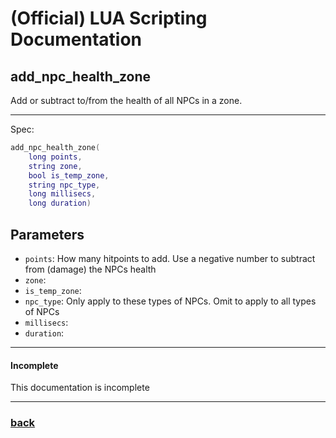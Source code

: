
# (Official) LUA Scripting Documentation

## add_npc_health_zone

Add or subtract to/from the health of all NPCs in a zone.

___

Spec:

```lua
add_npc_health_zone(
	long points,
	string zone,
	bool is_temp_zone,
	string npc_type,
	long millisecs,
	long duration)
```

## Parameters

- `points`: How many hitpoints to add. Use a negative number to subtract from (damage) the NPCs health
- `zone`: 
- `is_temp_zone`: 
- `npc_type`: Only apply to these types of NPCs. Omit to apply to all types of NPCs
- `millisecs`: 
- `duration`: 

___

#### Incomplete

This documentation is incomplete

___

### [back](../npcs)
